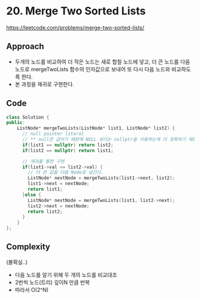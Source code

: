 # 20. Merge Two Sorted Lists

https://leetcode.com/problems/merge-two-sorted-lists/

## Approach

- 두개의 노드를 비교하여 더 작은 노드는 새로 합칠 노드에 넣고, 더 큰 노드를 다음 노드로 mergeTwoLists 함수의 인자값으로 보내어 또 다시 다음 노드와 비교하도록 한다.
- 본 과정을 재귀로 구현한다.

## Code

```cpp
class Solution {
public:
    ListNode* mergeTwoLists(ListNode* list1, ListNode* list2) {
      // null pointer literal
      // ** null은 값이기 때문에 NULL 보다는 nullptr을 사용하는게 더 정확하기 때문에 권장
      if(list1 == nullptr) return list2;
      if(list2 == nullptr) return list1;

      // 재귀를 통한 구현
      if(list1->val <= list2->val) {
        // 더 큰 값을 다음 Node로 넘긴다.
        ListNode* nextNode = mergeTwoLists(list1->next, list2);
        list1->next = nextNode;
        return list1;
      }else {
        ListNode* nextNode = mergeTwoLists(list1, list2->next);
        list2->next = nextNode;
        return list2;
      }
    }
};

```

## Complexity

(불확실..)

- 다음 노드를 알기 위해 두 개의 노드를 비교대조 <br>
- 2번씩 노드(트리) 깊이N 만큼 반복 <br>
- 따라서 O(2^N)

